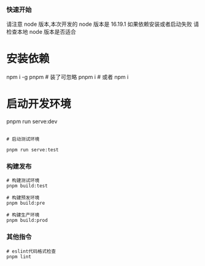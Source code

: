 <!--
 * @Author: zwc 6537397+uni-yunApp@user.noreply.gitee.com
 * @Date: 2023-10-27 17:52:27
 * @LastEditors: zwc 6537397+uni-yunApp@user.noreply.gitee.com
 * @LastEditTime: 2023-12-04 09:32:36
 * @FilePath: \dd-static\README.md
 * @Description: 这是默认设置,请设置`customMade`, 打开koroFileHeader查看配置 进行设置: https://github.com/OBKoro1/koro1FileHeader/wiki/%E9%85%8D%E7%BD%AE
-->

### 快速开始

请注意 node 版本,本次开发的 node 版本是 16.19.1 如果依赖安装或者启动失败 请检查本地 node 版本是否适合

# 安装依赖

npm i -g pnpm # 装了可忽略
pnpm i # 或者 npm i

# 启动开发环境

pnpm run serve:dev

```

# 启动测试环境

pnpm run serve:test

```

### 构建发布

```shell
# 构建测试环境
pnpm build:test

# 构建预发环境
pnpm build:pre

# 构建生产环境
pnpm build:prod
```

### 其他指令

```shell
# eslint代码格式检查
pnpm lint

```
